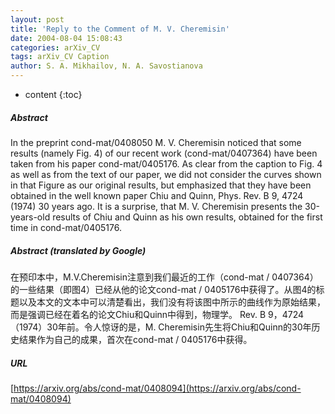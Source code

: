 ```yaml
---
layout: post
title: 'Reply to the Comment of M. V. Cheremisin'
date: 2004-08-04 15:08:43
categories: arXiv_CV
tags: arXiv_CV Caption
author: S. A. Mikhailov, N. A. Savostianova
---
```


* content
{:toc}

##### Abstract
In the preprint cond-mat/0408050 M. V. Cheremisin noticed that some results (namely Fig. 4) of our recent work (cond-mat/0407364) have been taken from his paper cond-mat/0405176. As clear from the caption to Fig. 4 as well as from the text of our paper, we did not consider the curves shown in that Figure as our original results, but emphasized that they have been obtained in the well known paper Chiu and Quinn, Phys. Rev. B 9, 4724 (1974) 30 years ago. It is a surprise, that M. V. Cheremisin presents the 30-years-old results of Chiu and Quinn as his own results, obtained for the first time in cond-mat/0405176.

##### Abstract (translated by Google)
在预印本中，M.V.Cheremisin注意到我们最近的工作（cond-mat / 0407364）的一些结果（即图4）已经从他的论文cond-mat / 0405176中获得了。从图4的标题以及本文的文本中可以清楚看出，我们没有将该图中所示的曲线作为原始结果，而是强调已经在着名的论文Chiu和Quinn中得到，物理学。 Rev. B 9，4724（1974）30年前。令人惊讶的是，M. Cheremisin先生将Chiu和Quinn的30年历史结果作为自己的成果，首次在cond-mat / 0405176中获得。

##### URL
[https://arxiv.org/abs/cond-mat/0408094](https://arxiv.org/abs/cond-mat/0408094)


